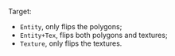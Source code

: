 Target:  
- `Entity`, only flips the polygons;  
- `Entity+Tex`, flips both polygons and textures;  
- `Texture`, only flips  the textures.
